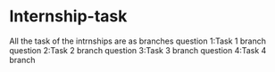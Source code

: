 # Internship-task
All the task of the intrnships are as branches
question 1:Task 1 branch
question 2:Task 2 branch
question 3:Task 3 branch
question 4:Task 4 branch
